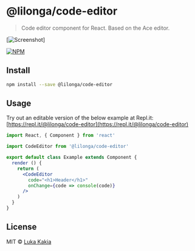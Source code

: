 # @lilonga/code-editor

> Code editor component for React. Based on the Ace editor.

[![Screenshot
](https://cdn-nuwywyxjm.now.sh/code-editor.png)]

[![NPM](https://img.shields.io/npm/v/@lilonga/code-editor.svg)](https://www.npmjs.com/package/@lilonga/code-editor)

## Install

```bash
npm install --save @lilonga/code-editor
```

## Usage
Try out an editable version of the below example at Repl.it: [https://repl.it/@lilonga/code-editor](https://repl.it/@lilonga/code-editor)

```jsx
import React, { Component } from 'react'

import CodeEditor from '@lilonga/code-editor'

export default class Example extends Component {
  render () {
    return (
      <CodeEditor 
        code="<h1>Header</h1>" 
        onChange={code => console(code)}
      />
    )
  }
}
```

## License

MIT © [Luka Kakia](https://github.com/manguluka)
